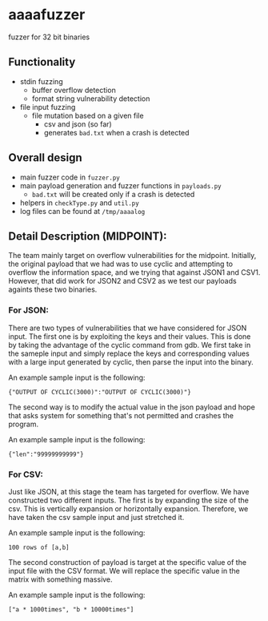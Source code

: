 # aaaafuzzer
fuzzer for 32 bit binaries

## Functionality

- stdin fuzzing
    - buffer overflow detection
    - format string vulnerability detection
- file input fuzzing
    - file mutation based on a given file
        - csv and json (so far)
        - generates `bad.txt` when a crash is detected

## Overall design

- main fuzzer code in `fuzzer.py`
- main payload generation and fuzzer functions in `payloads.py`
    - `bad.txt` will be created only if a crash is detected
- helpers in `checkType.py` and `util.py`
- log files can be found at `/tmp/aaaalog`

## Detail Description (MIDPOINT):

The team mainly target on overflow vulnerabilities for the midpoint.
Initially, the original payload that we had was to use cyclic and attempting
to overflow the information space, and we trying that against JSON1 and CSV1.
However, that did work for JSON2 and CSV2 as we test our payloads againts these
two binaries.

### For JSON:

There are two types of vulnerabilities that we have considered for JSON input.
The first one is by exploiting the keys and their values. This is done by taking
the advantage of the cyclic command from gdb. We first take in the sameple input
and simply replace the keys and corresponding values with a large input generated
by cyclic, then parse the input into the binary.

An example sample input is the following:

`{"OUTPUT OF CYCLIC(3000)":"OUTPUT OF CYCLIC(3000)"}`

The second way is to modify the actual value in the json payload and hope that 
asks system for something that's not permitted and crashes the program.

An example sample input is the following:

`{"len":"99999999999"}`

### For CSV:

Just like JSON, at this stage the team has targeted for overflow. We have constructed
two different inputs.
The first is by expanding the size of the csv. This is vertically expansion or
horizontally expansion. Therefore, we have taken the csv sample input and just
stretched it.

An example sample input is the following:

`100 rows of [a,b]`

The second construction of payload is target at the specific value of the input file
with the CSV format. We will replace the specific value in the matrix with something
massive. 

An example sample input is the following:

`["a * 1000times", "b * 10000times"]`

